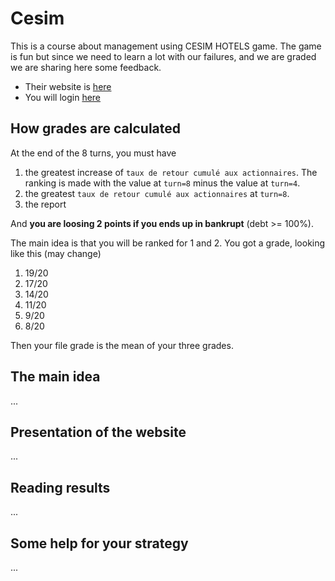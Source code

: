 # Cesim

This is a course about management using CESIM
HOTELS game. The game is fun but since we need to learn
a lot with our failures, and we are graded we are sharing
here some feedback.

* Their website is [here](https://www.cesim.com/)
* You will login [here](https://sim.cesim.com/)

<div class="sl"></div>

## How grades are calculated

At the end of the 8 turns, you must have

1. the greatest increase of 
``taux de retour cumulé aux actionnaires``. The ranking
  is made with the value at ``turn=8`` minus the 
  value at ``turn=4``.
2. the greatest ``taux de retour cumulé aux actionnaires``
at ``turn=8``.
3. the report

And **you are loosing 2 points if you ends up in
bankrupt** (debt >= 100%).

The main idea is that you will be ranked for 1 and 2. You
got a grade, looking like this (may change)

1. 19/20
2. 17/20
3. 14/20
5. 11/20
6. 9/20
7. 8/20

Then your file grade is the mean of your three grades.

<div class="sr"></div>

## The main idea

...

<div class="sl"></div>

## Presentation of the website

...

<div class="sr"></div>

## Reading results

...

<div class="sl"></div>

## Some help for your strategy

...